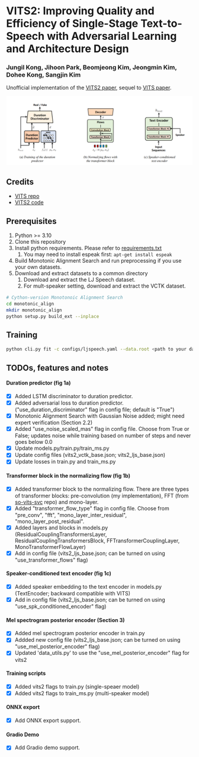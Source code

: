 # VITS2: Improving Quality and Efficiency of Single-Stage Text-to-Speech with Adversarial Learning and Architecture Design
### Jungil Kong, Jihoon Park, Beomjeong Kim, Jeongmin Kim, Dohee Kong, Sangjin Kim
Unofficial implementation of the [VITS2 paper](https://arxiv.org/abs/2307.16430), sequel to [VITS paper](https://arxiv.org/abs/2106.06103).

![Alt text](resources/image.png)

## Credits
- [VITS repo](https://github.com/jaywalnut310/vits)
- [VITS2 code](https://github.com/p0p4k/vits2_pytorch)

## Prerequisites
1. Python >= 3.10
2. Clone this repository
3. Install python requirements. Please refer to [requirements.txt](requirements.txt)
    1. You may need to install espeak first: `apt-get install espeak`
4. Build Monotonic Alignment Search and run preprocessing if you use your own datasets.
5. Download and extract datasets to a common directory
    1. Download and extract the LJ Speech dataset.
    2. For mult-speaker setting, download and extract the VCTK dataset.

```sh
# Cython-version Monotonoic Alignment Search
cd monotonic_align
mkdir monotonic_align
python setup.py build_ext --inplace
```

## Training

```sh
python cli.py fit -c configs/ljspeech.yaml --data.root <path to your dataset directory>
```

## TODOs, features and notes

#### Duration predictor (fig 1a)
- [x] Added LSTM discriminator to duration predictor.
- [x] Added adversarial loss to duration predictor. ("use_duration_discriminator" flag in config file; default is "True")
- [x] Monotonic Alignment Search with Gaussian Noise added; might need expert verification (Section 2.2)
- [x] Added "use_noise_scaled_mas" flag in config file. Choose from True or False; updates noise while training based on number of steps and never goes below 0.0
- [x] Update models.py/train.py/train_ms.py
- [x] Update config files (vits2_vctk_base.json; vits2_ljs_base.json)
- [x] Update losses in train.py and train_ms.py
#### Transformer block in the normalizing flow (fig 1b)
- [x] Added transformer block to the normalizing flow. There are three types of transformer blocks: pre-convolution (my implementation), FFT (from [so-vits-svc](https://github.com/svc-develop-team/so-vits-svc/commit/fc8336fffd40c39bdb225c1b041ab4dd15fac4e9) repo) and mono-layer.
- [x] Added "transformer_flow_type" flag in config file. Choose from "pre_conv", "fft", "mono_layer_inter_residual", "mono_layer_post_residual".
- [x] Added layers and blocks in models.py (ResidualCouplingTransformersLayer, ResidualCouplingTransformersBlock, FFTransformerCouplingLayer, MonoTransformerFlowLayer)
- [x] Add in config file (vits2_ljs_base.json; can be turned on using "use_transformer_flows" flag)
#### Speaker-conditioned text encoder (fig 1c)
- [x] Added speaker embedding to the text encoder in models.py (TextEncoder; backward compatible with VITS)
- [x] Add in config file (vits2_ljs_base.json; can be turned on using "use_spk_conditioned_encoder" flag)
#### Mel spectrogram posterior encoder (Section 3)
- [x] Added mel spectrogram posterior encoder in train.py
- [x] Addded new config file (vits2_ljs_base.json; can be turned on using "use_mel_posterior_encoder" flag)
- [x] Updated 'data_utils.py' to use the "use_mel_posterior_encoder" flag for vits2
#### Training scripts
- [x] Added vits2 flags to train.py (single-speaer model)
- [x] Added vits2 flags to train_ms.py (multi-speaker model)
#### ONNX export
- [x] Add ONNX export support.
#### Gradio Demo
- [x] Add Gradio demo support.

